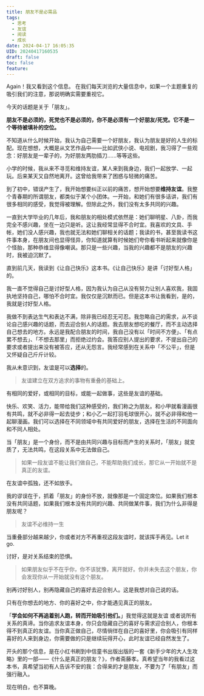```yaml
---
title: 朋友不是必需品
tags:
  - 思考
  - 友谊
  - 阅读
  - 成长
date: 2024-04-17 16:05:35
UID: 20240417160535
draft: false
toc: false
feature:
---
```

Again！我又看到这个信息。
在我们每天浏览的大量信息中，如果一个主题重复的吸引我们的注意，那说明确实需要重视它。

今天的话题是关于「朋友」。

**朋友不是必须的，死党也不是必须的，你不是必须有一个好朋友/死党。它不是一个等待被填补的空位。**

<!--more-->

不知道从什么时候开始，我认为自己需要一个好朋友，我认为朋友是好的人生的标配。现在想想，大概是从文艺作品中——比如武侠小说、电视剧，我习得了一些观念：好朋友是一辈子的，为好朋友两肋插刀......等等这些。

小学的时候，我从来不寻觅和维持友谊，某人来到我身边，我们一起放学、一起玩。后来某天又自然地离开。这曾给我带来了困惑与轻微的痛苦。

到了初中，错误产生了，我开始想要纠正以前的痛苦，想开始想要**维持友谊**。我整个青春期的所谓朋友，都类似于某个小团体。一开始，和她们有很多话讲，我们有很多相同的感受，我觉得被理解。但除此之外，我们没有太多共同的兴趣。

一直到大学毕业的几年后，我和朋友的相处模式依然是：她们聊明星、八卦，而我完全不感兴趣，坐在一边只是听。这让我经常显得不合时宜。我喜欢的文具、手帐，她们没人感兴趣，我也就无法和她们聊相关的话题；我读的书，甚至我读书这件事本身，在朋友间也显得怪异，你知道就算有时候她们夸你看书听起来就像你是个怪胎，那种恭维显得像嘲讽。那只是一些兴趣，当我的兴趣都不是朋友的兴趣时，我被迫沉默了。

直到前几天，我读到《让自己快乐》这本书。《让自己快乐》是讲「讨好型人格」的。

我一直不觉得自己是讨好型人格，因为我认为自己从没有努力让别人喜欢我，我固执地坚持自己，哪怕不合时宜。我仅仅是沉默而已。但是这本书让我看到，是的，我就是讨好型人格。

我做不到表达生气和表达不满，除非我已经忍无可忍。我忽略自己的需求，从不谈论自己感兴趣的话题，而去迎合别人的话题。我去朋友想吃的餐厅，而不主动选择自己想去的地方。永远是我配合朋友的时间，我自己没有以「时间不方便」、「有点累不想去」、「不想去那里」而拒绝过约会。我答应别人提出的要求，不提出自己的要求或者提出来没有被答应，还从无怨言。我经常感到在关系中「不公平」，但是又怀疑自己斤斤计较。

我从未意识到，友谊是可以**选择**的。

> 友谊建立在双方追求的事物有重叠的基础上。

有相同的爱好，或相同的目标，或能一起做事，这些是友谊的基础。

快乐、欢笑、活力，能带给我们这种感受的，我们称之为朋友。和小甲就看漫画很有共鸣，就不必非得一起去徒步；和小乙一起打羽毛球很开心，就不必非得和他一起聊漫画。我们可以选择在不同领域中有共同爱好的朋友，选择在生活的不同面向和不同人相处。

当「朋友」是一个身份，而不是由共同兴趣与目标而产生的关系时，「朋友」就变质了，无法共鸣，在这段关系中无法做自己。


> 如果一段友谊不能让我们做自己，不能帮助我们成长，那它从一开始就不是真正的友谊。

在友谊中孤独，还不如放手。

我的谬误在于，抓着「朋友」的身份不放，就像那是一个固定席位。如果我们根本没有共同话题，如果我们根本没有共同的兴趣、共同做某件事，我们为什么非得是朋友呢？

> 友谊不必维持一生

当重叠部分越来越少，你或者对方不再重视这段友谊时，就该挥手再见。Let it go.

讨好，是对关系结束的恐惧。

> 如果朋友似乎不在乎你，你不该犹豫，离开就好。你并未失去这个朋友，你会发现你从一开始就没有这个朋友。

别再讨好别人，别再隐藏自己的喜好去迎合别人。这是我想对自己说的话。

只有在你想去的地方、你的喜好之中，你才能遇见真正的朋友。

「**学会如何不再追着别人跑，转而开始吸引他们。**」我觉得这就是友谊 或者说所有关系的真谛。当你追求友谊本身，你只会隐藏自己的喜好与需求迎合别人，你根本得不到真正的友谊。当你真正做自己，尽情徜徉在自己的喜好里，你会吸引有同样喜好的人来到身边，你需要做的只是继续玩得开心，此时友谊已经自然发生了。

开头的那个信息，是在小红书刷到中信童书出版出版的一套《新手少年的大人生攻略》里的一部——《什么是真正的朋友？》，作者斋藤孝。真希望当年的我看过这本书，真希望当初有人告诉不安的我：合得来的才是朋友，不要为了「有朋友」而强行融入。

现在明白，也不算晚。
